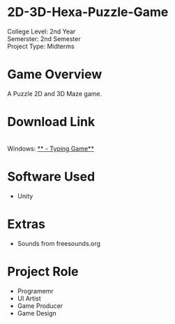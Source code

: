 # 2D-3D-Hexa-Puzzle-Game
<p>College Level: 2nd Year
<br>Semerster: 2nd Semester
<br>Project Type: Midterms
</p>

# Game Overview
A Puzzle 2D and 3D Maze game.

# Download Link
<br>Windows: [** - Typing Game**](https://drive.google.com/file/d/1KeARp4CDXgvbDdxlzz3d_VLLjvFN4S4U/view?usp=drive_link)

# Software Used
- Unity

# Extras
- Sounds from freesounds.org

# Project Role
- Programemr
- UI Artist
- Game Producer
- Game Design
